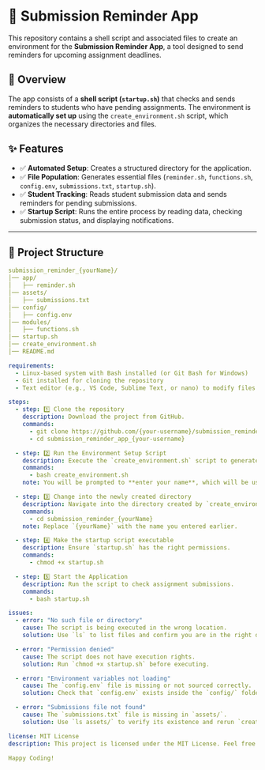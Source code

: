 # 📌 Submission Reminder App

This repository contains a shell script and associated files to create an environment for the **Submission Reminder App**, a tool designed to send reminders for upcoming assignment deadlines.

## 📝 Overview

The app consists of a **shell script (`startup.sh`)** that checks and sends reminders to students who have pending assignments. The environment is **automatically set up** using the `create_environment.sh` script, which organizes the necessary directories and files.

## ✨ Features

- ✅ **Automated Setup**: Creates a structured directory for the application.
- ✅ **File Population**: Generates essential files (`reminder.sh`, `functions.sh`, `config.env`, `submissions.txt`, `startup.sh`).
- ✅ **Student Tracking**: Reads student submission data and sends reminders for pending submissions.
- ✅ **Startup Script**: Runs the entire process by reading data, checking submission status, and displaying notifications.

---

## 📂 Project Structure

```yaml
submission_reminder_{yourName}/
│── app/
│   ├── reminder.sh
│── assets/
│   ├── submissions.txt
│── config/
│   ├── config.env
│── modules/
│   ├── functions.sh
│── startup.sh
│── create_environment.sh
│── README.md

requirements:
  - Linux-based system with Bash installed (or Git Bash for Windows)
  - Git installed for cloning the repository
  - Text editor (e.g., VS Code, Sublime Text, or nano) to modify files if needed

steps:
  - step: 1️⃣ Clone the repository
    description: Download the project from GitHub.
    commands:
      - git clone https://github.com/{your-username}/submission_reminder_app_{your-username}.git
      - cd submission_reminder_app_{your-username}

  - step: 2️⃣ Run the Environment Setup Script
    description: Execute the `create_environment.sh` script to generate the required directories and files.
    commands:
      - bash create_environment.sh
    note: You will be prompted to **enter your name**, which will be used to name the main directory.

  - step: 3️⃣ Change into the newly created directory
    description: Navigate into the directory created by `create_environment.sh`.
    commands:
      - cd submission_reminder_{yourName}
    note: Replace `{yourName}` with the name you entered earlier.

  - step: 4️⃣ Make the startup script executable
    description: Ensure `startup.sh` has the right permissions.
    commands:
      - chmod +x startup.sh

  - step: 5️⃣ Start the Application
    description: Run the script to check assignment submissions.
    commands:
      - bash startup.sh

issues:
  - error: "No such file or directory"
    cause: The script is being executed in the wrong location.
    solution: Use `ls` to list files and confirm you are in the right directory.

  - error: "Permission denied"
    cause: The script does not have execution rights.
    solution: Run `chmod +x startup.sh` before executing.

  - error: "Environment variables not loading"
    cause: The `config.env` file is missing or not sourced correctly.
    solution: Check that `config.env` exists inside the `config/` folder.

  - error: "Submissions file not found"
    cause: The `submissions.txt` file is missing in `assets/`.
    solution: Use `ls assets/` to verify its existence and rerun `create_environment.sh` if necessary.

license: MIT License
description: This project is licensed under the MIT License. Feel free to modify and use it as needed.

Happy Coding!
